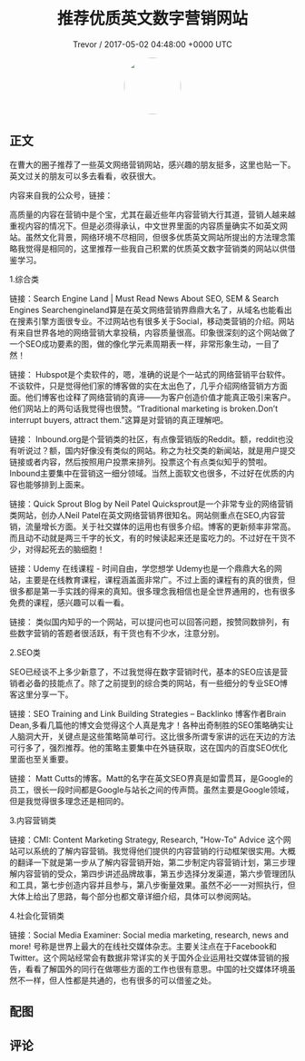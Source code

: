 <h1 align="center">推荐优质英文数字营销网站</h1>
<p align="center">
    <a>Trevor / 2017-05-02 04:48:00 &#43;0000 UTC</a>
</p>

<div align="center">
    <img src="https://images.zsxq.com/FnISayVkW22ZVBGu6gGJ4iQCLV7-?e=1590940799&amp;token=kIxbL07-8jAj8w1n4s9zv64FuZZNEATmlU_Vm6zD:gTYAdZm4Ld4q_ynqUgqZoND4vPA=" width="100" height="100" style="border:1px solid;border-radius:50%; color:#ffffff"/>
</div>

## 正文

<div>
在曹大的圈子推荐了一些英文网络营销网站，感兴趣的朋友挺多，这里也贴一下。英文过关的朋友可以多去看看，收获很大。


内容来自我的公众号，链接：

高质量的内容在营销中是个宝，尤其在最近些年内容营销大行其道，营销人越来越重视内容的情况下。但是必须得承认，中文世界里面的内容质量确实不如英文网站。虽然文化背景，网络环境不尽相同，但很多优质英文网站所提出的方法理念策略我觉得是相同的，这里推荐一些我自己积累的优质英文数字营销类的网站以供借鉴学习。

1.综合类

链接：Search Engine Land | Must Read News About SEO, SEM &amp; Search Engines
Searchengineland算是在英文网络营销界鼎鼎大名了，从域名也能看出在搜素引擎方面很专业。不过网站也有很多关于Social，移动类营销的介绍。网站有来自世界各地的网络营销大拿投稿，内容质量很高。印象很深刻的这个网站做了一个SEO成功要素的图，做的像化学元素周期表一样，非常形象生动，一目了然！


链接：
Hubspot是个卖软件的，嗯，准确的说是个一站式的网络营销平台软件。不谈软件，只是觉得他们家的博客做的实在太出色了，几乎介绍网络营销方方面面。他们博客也诠释了网络营销的真谛——为客户创造价值才能真正吸引来客户。他们网站上的两句话我觉得也很赞。“Traditional marketing is broken.Don’t interrupt buyers, attract them.”这算是对营销的真正理解吧。

链接：
Inbound.org是个营销类的社区，有点像营销版的Reddit。额，reddit也没有听说过？额，国内好像没有类似的网站。称之为社交类的新闻站，就是用户提交链接或者内容，然后按照用户投票来排列。投票这个有点类似知乎的赞啦。Inbound主要集中在营销这一细分领域。当然上面软文也很多，不过好在优质的内容也能够排到上面来。

链接：Quick Sprout Blog by Neil Patel
Quicksprout是一个非常专业的网络营销类网站，创办人Neil Patel在英文网络营销界很知名。网站侧重点在SEO,内容营销，流量增长方面。关于社交媒体的运用也有很多介绍。博客的更新频率非常高。而且动不动就是两三千字的长文，有的时候读起来还是蛮吃力的。不过好在干货不少，对得起死去的脑细胞！

链接：Udemy 在线课程 - 时间自由，学您想学
Udemy也是一个鼎鼎大名的网站，主要是在线教育课程，课程涵盖面非常广。不过上面的课程有的真的很贵，但很多都是第一手实践的得来的真知。很多理念我相信也是全世界通用的，也有很多免费的课程，感兴趣可以看一看。

链接：
类似国内知乎的一个网站，可以提问也可以回答问题，按赞同数排列，有些数字营销的答题者很活跃，有干货也有不少水，注意分别。

2.SEO类

SEO已经谈不上多少新意了，不过我觉得在数字营销时代，基本的SEO应该是营销者必备的技能点了。除了之前提到的综合类的网站，有一些细分的专业SEO博客这里分享一下。

链接：SEO Training and Link Building Strategies – Backlinko
博客作者Brain Dean,多看几篇他的博文会觉得这个人真是鬼才！各种出奇制胜的SEO策略确实让人脑洞大开，关键点是这些策略简单可行。这比很多所谓专家讲的远在天边的方法可行多了，强烈推荐。他的策略主要集中在外链获取，这在国内的百度SEO优化里面也至关重要。

链接：
Matt Cutts的博客。Matt的名字在英文SEO界真是如雷贯耳，是Google的员工，很长一段时间都是Google与站长之间的传声筒。虽然主要是Google领域，但是我觉得很多理念还是相同的。

3.内容营销类

链接：CMI: Content Marketing Strategy, Research, &#34;How-To&#34; Advice
这个网站可以系统的了解内容营销。我觉得他们提供的内容营销的行动框架很实用。大概的翻译一下就是第一步从了解内容营销开始，第二步制定内容营销计划，第三步理解内容营销的受众，第四步讲述品牌故事，第五步选择分发渠道，第六步管理团队和工具，第七步创造内容并且参与，第八步衡量效果。虽然不必一一对照执行，但大体上给出了思路，每个部分也都文章详细介绍，具体可以参阅网站。

4.社会化营销类

链接：Social Media Examiner: Social media marketing, research, news and more!
号称是世界上最大的在线社交媒体杂志。主要关注点在于Facebook和Twitter。这个网站经常会有数据非常详实的关于国外企业运用社交媒体营销的报告，看看了解国外的同行在做哪些方面的工作也很有意思。中国的社交媒体环境虽然不一样，但人性都是共通的，也有很多的可以借鉴之处。
</div>

## 配图
<div class="image" align="center">

</div>

## 评论

<div align="left">
<div>

</div>
</div>